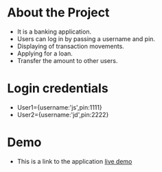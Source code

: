 # About the Project
  - It is a banking application.
  - Users can log in by passing a username and pin.
  - Displaying of transaction movements.
  - Applying for a loan.
  - Transfer the amount to other users.


# Login credentials
  - User1={username:'js',pin:1111}
  - User2={username:'jd',pin:2222}

# Demo
  - This is a link to the application [live demo](https://bankist-market.netlify.app/)
